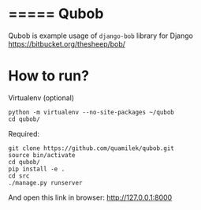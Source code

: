 =====
Qubob
=====

Qubob is example usage of `django-bob` library for Django
https://bitbucket.org/thesheep/bob/

How to run?
========

Virtualenv (optional)
```
python -m virtualenv --no-site-packages ~/qubob
cd qubob/
```
Required:
```
git clone https://github.com/quamilek/qubob.git
source bin/activate
cd qubob/
pip install -e .
cd src
./manage.py runserver
```
And open this link in browser:
http://127.0.0.1:8000
